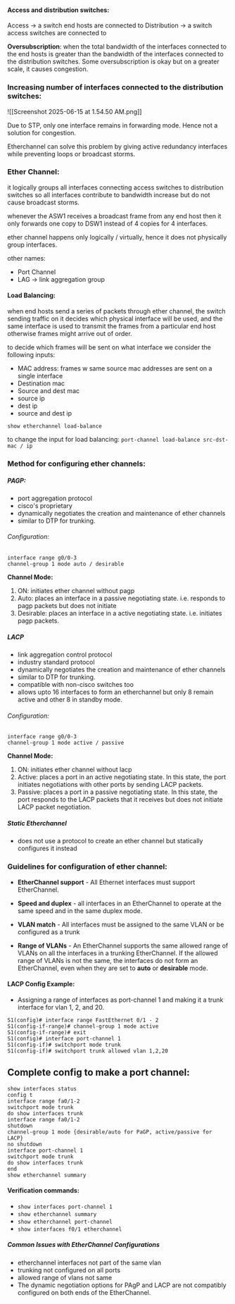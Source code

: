 #### Access and distribution switches:

Access -> a switch end hosts are connected to
Distribution -> a switch access switches are connected to 

**Oversubscription**: when the total bandwidth of the interfaces connected to the end hosts is greater than the bandwidth of the interfaces connected to the distribution switches.
Some oversubscription is okay but on a greater scale, it causes congestion.

### Increasing number of interfaces connected to the distribution switches:

![[Screenshot 2025-06-15 at 1.54.50 AM.png]]

Due to STP, only one interface remains in forwarding mode. Hence not a solution for congestion.

Etherchannel can solve this problem by giving active redundancy interfaces while preventing loops or broadcast storms.

### Ether Channel:

it logically groups all interfaces connecting access switches to distribution switches so all interfaces contribute to bandwidth increase but do not cause broadcast storms.

whenever the ASW1 receives a broadcast frame from any end host then it only forwards one copy to DSW1 instead of 4 copies for 4 interfaces.

ether channel happens only logically / virtually, hence it does not physically group interfaces.

other names:
- Port Channel
- LAG -> link aggregation group

#### Load Balancing:

when end hosts send a series of packets through ether channel, the switch sending traffic on it decides which physical interface will be used, and the same interface is used to transmit the frames from a particular end host otherwise frames might arrive out of order.

to decide which frames will be sent on what interface we consider the following inputs:
- MAC address: frames w same source mac addresses are sent on a single interface
- Destination mac
- Source and dest mac
- source ip
- dest ip
- source and dest ip

`show etherchannel load-balance`

to change the input for load balancing:
`port-channel load-balance src-dst-mac / ip`

### Method for configuring ether channels:

##### PAGP:
- port aggregation protocol
- cisco's proprietary 
- dynamically negotiates the creation and maintenance of ether channels
- similar to DTP for trunking.

###### Configuration:
```
interface range g0/0-3
channel-group 1 mode auto / desirable
```

**Channel Mode:**
1. ON: initiates ether channel without pagp
2. Auto: places an interface in a passive negotiating state. i.e. responds to pagp packets but does not initiate
3. Desirable: places an interface in a active negotiating state. i.e. initiates pagp packets.

##### LACP
- link aggregation control protocol
- industry standard protocol
- dynamically negotiates the creation and maintenance of ether channels
- similar to DTP for trunking.
- compatible with non-cisco switches too
- allows upto 16 interfaces to form an etherchannel but only 8 remain active and other 8 in standby mode.
###### Configuration:
```
interface range g0/0-3
channel-group 1 mode active / passive
```

**Channel Mode:**
1. ON: initiates ether channel without lacp
2. Active: places a port in an active negotiating state. In this state, the port initiates negotiations with other ports by sending LACP packets.
3. Passive: places a port in a passive negotiating state. In this state, the port responds to the LACP packets that it receives but does not initiate LACP packet negotiation.

##### Static Etherchannel
- does not use a protocol to create an ether channel but statically configures it instead

### Guidelines for configuration of ether channel:
- **EtherChannel support** - All Ethernet interfaces must support EtherChannel.
  
- **Speed and duplex** - all interfaces in an EtherChannel to operate at the same speed and in the same duplex mode.
  
- **VLAN match** - All interfaces must be assigned to the same VLAN or be configured as a trunk
  
- **Range of VLANs** - An EtherChannel supports the same allowed range of VLANs on all the interfaces in a trunking EtherChannel. If the allowed range of VLANs is not the same, the interfaces do not form an EtherChannel, even when they are set to **auto** or **desirable** mode.
  
#### LACP Config Example:
- Assigning a range of interfaces as port-channel 1 and making it a trunk interface for vlan 1, 2, and 20.

```
S1(config)# interface range FastEthernet 0/1 - 2
S1(config-if-range)# channel-group 1 mode active
S1(config-if-range)# exit
S1(config)# interface port-channel 1
S1(config-if)# switchport mode trunk
S1(config-if)# switchport trunk allowed vlan 1,2,20
```


## Complete config to make a port channel:

```
show interfaces status
config t
interface range fa0/1-2
switchport mode trunk
do show interfaces trunk
interface range fa0/1-2
shutdown
channel-group 1 mode {desirable/auto for PaGP, active/passive for LACP}
no shutdown
interface port-channel 1
switchport mode trunk
do show interfaces trunk
end
show etherchannel summary
```

#### Verification commands:
- `show interfaces port-channel 1`
- `show etherchannel summary`
- `show etherchannel port-channel`
- `show interfaces f0/1 etherchannel`
##### Common Issues with EtherChannel Configurations
- etherchannel interfaces not part of the same vlan
- trunking not configured on all ports
- allowed range of vlans not same 
- The dynamic negotiation options for PAgP and LACP are not compatibly configured on both ends of the EtherChannel.

